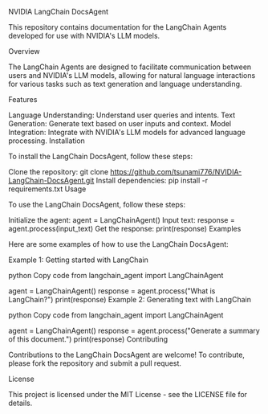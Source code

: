 NVIDIA LangChain DocsAgent

This repository contains documentation for the LangChain Agents developed for use with NVIDIA's LLM models.

Overview

The LangChain Agents are designed to facilitate communication between users and NVIDIA's LLM models, allowing for natural language interactions for various tasks such as text generation and language understanding.

Features

Language Understanding: Understand user queries and intents.
Text Generation: Generate text based on user inputs and context.
Model Integration: Integrate with NVIDIA's LLM models for advanced language processing.
Installation

To install the LangChain DocsAgent, follow these steps:

Clone the repository: git clone https://github.com/tsunami776/NVIDIA-LangChain-DocsAgent.git
Install dependencies: pip install -r requirements.txt
Usage

To use the LangChain DocsAgent, follow these steps:

Initialize the agent: agent = LangChainAgent()
Input text: response = agent.process(input_text)
Get the response: print(response)
Examples

Here are some examples of how to use the LangChain DocsAgent:

Example 1: Getting started with LangChain

python
Copy code
from langchain_agent import LangChainAgent

agent = LangChainAgent()
response = agent.process("What is LangChain?")
print(response)
Example 2: Generating text with LangChain

python
Copy code
from langchain_agent import LangChainAgent

agent = LangChainAgent()
response = agent.process("Generate a summary of this document.")
print(response)
Contributing

Contributions to the LangChain DocsAgent are welcome! To contribute, please fork the repository and submit a pull request.

License

This project is licensed under the MIT License - see the LICENSE file for details.
